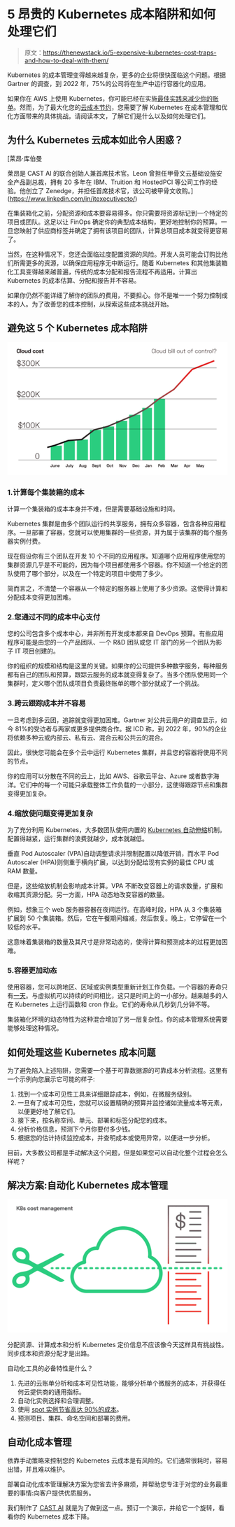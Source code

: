 # 5 昂贵的 Kubernetes 成本陷阱和如何处理它们

> 原文：<https://thenewstack.io/5-expensive-kubernetes-cost-traps-and-how-to-deal-with-them/>

Kubernetes 的成本管理变得越来越复杂，更多的企业将很快面临这个问题。根据 Gartner 的调查，到 2022 年，75%的公司将在生产中运行容器化的应用。

如果你在 AWS 上使用 Kubernetes，你可能已经在实施[最佳实践来减少你的账单](https://cast.ai/blog/8-best-practices-to-reduce-your-aws-bill-for-kubernetes/)。然而，为了最大化您的[云成本节约](https://cast.ai)，您需要了解 Kubernetes 在成本管理和优化方面带来的具体挑战。请阅读本文，了解它们是什么以及如何处理它们。

## 为什么 Kubernetes 云成本如此令人困惑？

 [莱昂·库伯曼

莱昂是 CAST AI 的联合创始人兼首席技术官。Leon 曾担任甲骨文云基础设施安全产品副总裁，拥有 20 多年在 IBM、Truition 和 HostedPCI 等公司工作的经验。他创立了 Zenedge，并担任首席技术官，该公司被甲骨文收购。](https://www.linkedin.com/in/itexecutivecto/) 

在集装箱化之前，分配资源和成本要容易得多。你只需要将资源标记到一个特定的项目或团队。这足以让 FinOps 确定你的典型成本结构，更好地控制你的预算。一旦您映射了供应商标签并确定了拥有该项目的团队，计算总项目成本就变得更容易了。

当然，在这种情况下，您还会面临过度配置资源的风险。开发人员可能会订购比他们所需更多的资源，以确保应用程序无中断运行。随着 Kubernetes 和其他集装箱化工具变得越来越普遍，传统的成本分配和报告流程不再适用。计算出 Kubernetes 的成本估算、分配和报告并不容易。

如果你仍然不能详细了解你的团队的费用，不要担心。你不是唯一一个努力控制成本的人。为了改善您的成本控制，从探索这些成本挑战开始。

## 避免这 5 个 Kubernetes 成本陷阱

![](img/9707d9de9bb0ff24284ad0d2507b2ab4.png)

### 1.计算每个集装箱的成本

计算一个集装箱的成本本身并不难，但是需要基础设施和时间。

Kubernetes 集群是由多个团队运行的共享服务，拥有众多容器，包含各种应用程序。一旦部署了容器，您就可以使用集群的一些资源，并为属于该集群的每个服务器实例付费。

现在假设你有三个团队在开发 10 个不同的应用程序。知道哪个应用程序使用您的集群资源几乎是不可能的，因为每个项目都使用多个容器。你不知道一个给定的团队使用了哪个部分，以及在一个特定的项目中使用了多少。

简而言之，不清楚一个容器从一个特定的服务器上使用了多少资源。这使得计算和分配成本变得更加困难。

### 2.您通过不同的成本中心支付

您的公司包含多个成本中心，并非所有开发成本都来自 DevOps 预算。有些应用程序可能是由您的一个产品团队、一个 R&D 团队或您 IT 部门的另一个团队为影子 IT 项目创建的。

你的组织的规模和结构是这里的关键。如果你的公司提供多种数字服务，每种服务都有自己的团队和预算，跟踪云服务的成本就变得复杂了。当多个团队使用同一个集群时，定义哪个团队或项目负责最终账单的哪个部分就成了一个挑战。

### 3.跨云跟踪成本并不容易

一旦考虑到多云团，追踪就变得更加困难。Gartner 对公共云用户的调查显示，如今 81%的受访者与两家或更多提供商合作。据 ICD 称，到 2022 年，90%的企业将依赖多种云或内部云、私有云、混合云和公共云的混合。

因此，很快您可能会在多个云中运行 Kubernetes 集群，并且您的容器将使用不同的节点。

你的应用可以分散在不同的云上，比如 AWS、谷歌云平台、Azure 或者数字海洋。它们中的每一个可能只承载整体工作负载的一小部分，这使得跟踪节点和集群变得更加复杂。

### 4.缩放使问题变得更加复杂

为了充分利用 Kubernetes，大多数团队使用内置的 [Kubernetes 自动伸缩](https://cast.ai/blog/guide-to-kubernetes-autoscaling-for-cloud-cost-optimization/)机制。配置得越紧，运行集群的浪费就越少，成本就越低。

垂直 Pod Autoscaler (VPA)自动调整请求并限制配置以降低开销，而水平 Pod Autoscaler (HPA)则侧重于横向扩展，以达到分配给现有实例的最佳 CPU 或 RAM 数量。

但是，这些缩放机制会影响成本计算。VPA 不断改变容器上的请求数量，扩展和收缩其资源分配。另一方面，HPA 动态地改变容器的数量。

例如，想象三个 web 服务器容器在夜间运行。在高峰时段，HPA 从 3 个集装箱扩展到 50 个集装箱。然后，它在午餐期间缩减，然后恢复。晚上，它停留在一个较低的水平。

这意味着集装箱的数量及其尺寸是非常动态的，使得计算和预测成本的过程更加困难。

### 5.容器更加动态

使用容器，您可以跨地区、区域或实例类型重新计划工作负载。一个容器的寿命只有[一天](https://www.datadoghq.com/container-report/)。与虚拟机可以持续的时间相比，这只是时间上的一小部分。越来越多的人在 Kubernetes 上运行函数和 cron 作业。它们的寿命从几秒到几分钟不等。

集装箱化环境的动态特性为这种混合增加了另一层复杂性。你的成本管理系统需要能够处理这种情况。

## 如何处理这些 Kubernetes 成本问题

为了避免陷入上述陷阱，您需要一个基于可靠数据源的可靠成本分析流程。这里有一个示例向您展示它可能的样子:

1.  找到一个成本可见性工具来详细跟踪成本，例如，在微服务级别。
2.  一旦有了成本可见性，您就可以设置精确的预算并监控诸如流量成本等元素，以便更好地了解它们。
3.  接下来，按名称空间、单元、部署和标签分配您的成本。
4.  分析价格信息，预测下个月你要付多少钱。
5.  根据您的估计持续监控成本，并查明成本或使用异常，以便进一步分析。

目前，大多数公司都是手动解决这个问题，但是如果您可以自动化整个过程会怎么样呢？

## 解决方案:自动化 Kubernetes 成本管理

![](img/3a6482405ce129021da8ada566e3b336.png)

分配资源、计算成本和分析 Kubernetes 定价信息不应该像今天这样具有挑战性。同步成本和资源分配才是出路。

自动化工具的必备特性是什么？

1.  先进的云账单分析和成本可见性功能，能够分析单个微服务的成本，并获得任何云提供商的通用指标。
2.  自动化实例选择和合理调整。
3.  使用 [spot 实例节省高达 90%的成本](https://cast.ai/blog/how-to-reduce-cloud-costs-by-90-spot-instances-and-how-to-use-them/)。
4.  预测项目、集群、命名空间和部署的费用。

## 自动化成本管理

依靠手动策略来控制您的 Kubernetes 云成本是有风险的。它们通常很耗时，容易出错，并且难以维护。

部署自动化成本管理解决方案为您省去许多麻烦，并帮助您专注于对您的业务最重要的事情:向客户提供优质服务。

我们制作了 [CAST AI](https://cast.ai/) 就是为了做到这一点。预订一个演示，并给它一个旋转，看看你的 Kubernetes 成本下降。

<svg xmlns:xlink="http://www.w3.org/1999/xlink" viewBox="0 0 68 31" version="1.1"><title>Group</title> <desc>Created with Sketch.</desc></svg>